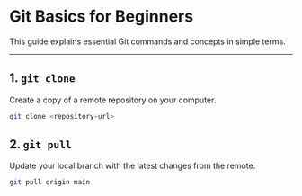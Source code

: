 # Git Basics for Beginners

This guide explains essential Git commands and concepts in simple terms.

---

## 1. `git clone`
Create a copy of a remote repository on your computer.

```bash
git clone <repository-url>

```

## 2. `git pull`
Update your local branch with the latest changes from the remote.

```bash
git pull origin main

```


